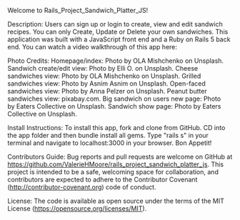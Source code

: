 Welcome to Rails_Project_Sandwich_Platter_JS!

Description:
Users can sign up or login to create, view and edit sandwich recipes.
You can only Create, Update or Delete your own sandwiches.
This application was built with a JavaScript front end and a Ruby on Rails 5 back end.
You can watch a video walkthrough of this app here:

Photo Credits:
Homepage/index: Photo by OLA Mishchenko on Unsplash. 
Sandwich create/edit view: Photo by Elli O. on Unsplash. 
Cheese sandwiches view: Photo by OLA Mishchenko on Unsplash.
Grilled sandwiches view: Photo by Asnim Asnim on Unsplash. 
Open-faced sandwiches view: Photo by Anna Pelzer on Unsplash. 
Peanut butter sandwiches view: pixabay.com.
Big sandwich on users new page: Photo by Eaters Collective on Unsplash. 
Sandwich show page: Photo by Eaters Collective on Unsplash.

Install Instructions:
To install this app, fork and clone from GitHub.
CD into the app folder and then bundle install all gems.
Type "rails s" in your terminal and navigate to localhost:3000 in your browser.
Bon Appetit!

Contributors Guide:
Bug reports and pull requests are welcome on GitHub at https://github.com/ValerieHMoore/rails_project_sandwich_platter_js. This project is intended to be a safe, welcoming space for collaboration, and contributors are expected to adhere to the Contributor Covenant (http://contributor-covenant.org) code of conduct.

License: The code is available as open source under the terms of the MIT License (https://opensource.org/licenses/MIT).
